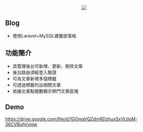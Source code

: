<p align="center"><img src="https://laravel.com/assets/img/components/logo-laravel.svg"></p>

## Blog
- 使用Laravel+MySQL建置部落格

## 功能簡介
- 具管理後台可新增、更新、刪除文章
- 後台路由須經登入驗證
- 可為文章新增多個標籤
- 可透過標籤列出相關文章
- 依據文章點閱數顯示熱門文章區塊

## Demo
https://drive.google.com/file/d/1GGmaVQZdmRDzhuxSxVLtIqM-36CVBuhj/view
